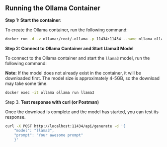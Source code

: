 
## Running the Ollama Container

**Step 1: Start the container:**

To create the Ollama container, run the following command:

```bash
docker run -d -v ollama:/root/.ollama -p 11434:11434 --name ollama ollama/ollama
```

**Step 2: Connect to Ollama Container and Start Llama3 Model**

To connect to the Ollama container and start the `llama3` model, run the following command:

**Note:** If the model does not already exist in the container, it will be downloaded first. The model size is approximately 4-5GB, so the download may take some time.
```bash
docker exec -it ollama ollama run llama3
```

Step 3. **Test response with curl (or Postman)**

Once the download is complete and the model has started, you can test its response.

```bash
curl -X POST http://localhost:11434/api/generate -d '{
    "model": "llama3",
    "prompt": "Your awesome prompt"
    }'
```
